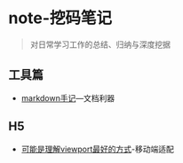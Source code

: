 # note-挖码笔记
>对日常学习工作的总结、归纳与深度挖据

## 工具篇
- [markdown手记](MK_KEY.md)—文档利器

## H5
- [可能是理解viewport最好的方式](h5/viewport.md)-移动端适配